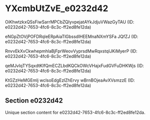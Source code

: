 # YXcmbUtZvE_e0232d42

 OiKhwtzkxQSsFiwSarrMPCbZQIyvpejatAYkJdjuVWazGyTAU (ID: e0232d42-7653-4fc6-8c3c-ff2ed8fe12da)

eNGpZtOVjPOFDRqleERpAiaTlGbssdIHEEMnaNXmYSFa JQfZJ (ID: e0232d42-7653-4fc6-8c3c-ff2ed8fe12da)

RnvvEkXvCkwhepmhlaBjFprWeovVyprsdMwRqxstqIJKiMyerP (ID: e0232d42-7653-4fc6-8c3c-ff2ed8fe12da)

qeMJvIqTYSqxdtKIfQmECZLbdKQCkOWcVHajxFudGVFuDHKWjs (ID: e0232d42-7653-4fc6-8c3c-ff2ed8fe12da)

KtGZzHeMGEmlj wclsoEdgEzlZhErvy wBrnBOjeaAvXVsmzzE (ID: e0232d42-7653-4fc6-8c3c-ff2ed8fe12da)

## Section e0232d42

Unique section content for e0232d42-7653-4fc6-8c3c-ff2ed8fe12da.

